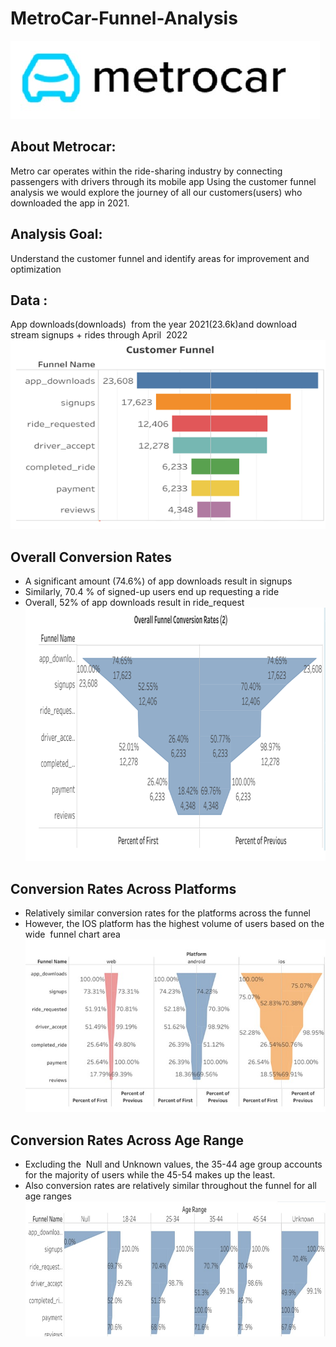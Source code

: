 # MetroCar-Funnel-Analysis
![](metrocar.png)
## About Metrocar:
Metro car operates within the ride-sharing industry by connecting passengers with drivers through its mobile app
Using the customer funnel analysis we would explore the journey of all our customers(users) who downloaded the app in 2021.
## Analysis Goal:
Understand the customer funnel and identify areas for improvement and optimization
## Data : 
App downloads(downloads)  from the year 2021(23.6k)and download stream signups + rides through April  2022
![](customer_funnel.png)
## Overall Conversion Rates
- A significant amount (74.6%) of app downloads result in signups
- Similarly, 70.4 % of signed-up users end up requesting a ride
- Overall, 52% of app downloads result in ride_request
![](overall_conversion_rates.png)
## Conversion Rates Across Platforms
- Relatively similar conversion rates for the platforms across the funnel
- However, the IOS platform has the highest volume of users based on the wide  funnel chart area
![](connversion_rates_across_platforms.png)
## Conversion Rates Across Age Range
- Excluding the  Null and Unknown values, the 35-44 age group accounts for the majority of users while the 45-54 makes up the least.
- Also conversion rates are relatively similar throughout the funnel for all age ranges
![](conversion_rates_agerange.png)  

